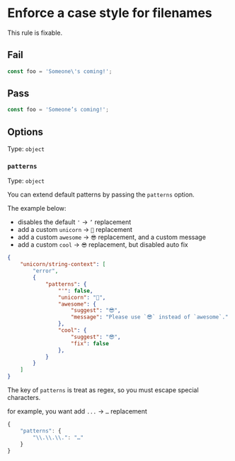 # Enforce a case style for filenames


This rule is fixable.


## Fail

```js
const foo = 'Someone\'s coming!';
```


## Pass

```js
const foo = 'Someone’s coming!';
```

## Options

Type: `object`

### `patterns`

Type: `object`

You can extend default patterns by passing the `patterns` option.

The example below:

- disables the default `'` → `’` replacement
- add a custom `unicorn` → `🦄` replacement
- add a custom `awesome` → `😎` replacement, and a custom message
- add a custom `cool` → `😎` replacement, but disabled auto fix

```json
{
	"unicorn/string-context": [
		"error",
		{
			"patterns": {
				"'": false,
				"unicorn": "🦄",
				"awesome": {
					"suggest": "😎",
					"message": "Please use `😎` instead of `awesome`."
				},
				"cool": {
					"suggest": "😎",
					"fix": false
				},
			}
		}
	]
}
```

The key of `patterns` is treat as regex, so you must escape special characters.

for example, you want add `...` → `…` replacement

```js
{
	"patterns": {
		"\\.\\.\\.": "…"
	}
}
```
